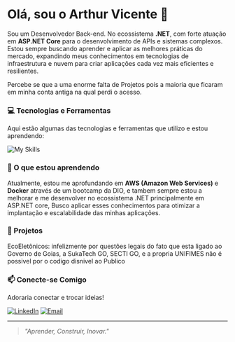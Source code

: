# Olá, sou o Arthur Vicente 👋

Sou um Desenvolvedor Back-end. No ecossistema **.NET**, com forte atuação em **ASP.NET Core** para o desenvolvimento de APIs e sistemas complexos.
Estou sempre buscando aprender e aplicar as melhores práticas do mercado, expandindo meus conhecimentos em tecnologias de infraestrutura e nuvem para criar aplicações cada vez mais eficientes e resilientes.

Percebe se que a uma enorme falta de Projetos pois a maioria que ficaram em minha conta antiga na qual perdi o acesso.

### 💻 Tecnologias e Ferramentas

Aqui estão algumas das tecnologias e ferramentas que utilizo e estou aprendendo:

![My Skills](https://skillicons.dev/icons?i=cs,dotnet,aspnetcore,mysql,docker,aws,git,vscode,github)

### 🌱 O que estou aprendendo

Atualmente, estou me aprofundando em **AWS (Amazon Web Services)** e **Docker** através de um bootcamp da DIO, e tambem sempre estou a melhorar e me desenvolver no ecossistema .NET principalmente em ASP.NET core, Busco aplicar esses conhecimentos para otimizar a implantação e escalabilidade das minhas aplicações.

### 🚀 Projetos

EcoEletônicos: infelizmente por questões legais do fato que esta ligado ao Governo de Goias, a SukaTech GO, SECTI GO, e a propria UNIFIMES não é possivel por o codigo disnivel ao Publico

### 📫 Conecte-se Comigo

Adoraria conectar e trocar ideias!

[![LinkedIn](https://img.shields.io/badge/LinkedIn-0077B5?style=for-the-badge&logo=linkedin&logoColor=white)](https://www.linkedin.com/in/arthur-vicente-silva)
[![Email](https://img.shields.io/badge/Email-D14836?style=for-the-badge&logo=gmail&logoColor=white)](mailto:avs.arthurvicente@gmail.com)

---

> _"Aprender, Construir, Inovar."_
